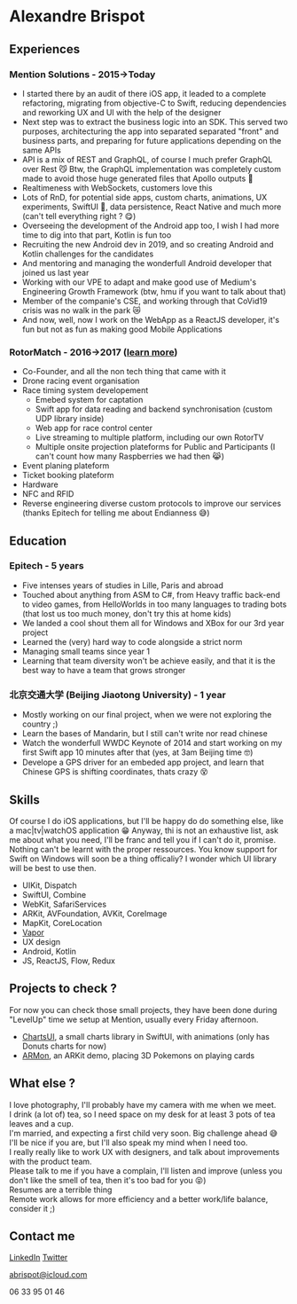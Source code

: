 # Alexandre Brispot
## Experiences
### Mention Solutions - 2015->Today
- I started there by an audit of there iOS app, it leaded to a complete refactoring, migrating from objective-C to Swift, reducing dependencies and reworking UX and UI with the help of the designer
- Next step was to extract the business logic into an SDK. This served two purposes, architecturing the app into separated separated "front" and business parts, and preparing for future applications depending on the same APIs
- API is a mix of REST and GraphQL, of course I much prefer GraphQL over Rest 😼 Btw, the GraphQL implementation was completely custom made to avoid those huge generated files that Apollo outputs 🤢
- Realtimeness with WebSockets, customers love this
- Lots of RnD, for potential side apps, custom charts, animations, UX experiments, SwiftUI 🤩, data persistence, React Native and much more (can't tell everything right ? 😋)
- Overseeing the development of the Android app too, I wish I had more time to dig into that part, Kotlin is fun too
- Recruiting the new Android dev in 2019, and so creating Android and Kotlin challenges for the candidates
- And mentoring and managing the wonderfull Android developer that joined us last year
- Working with our VPE to adapt and make good use of Medium's Engineering Growth Framework (btw, hmu if you want to talk about that)
- Member of the companie's CSE, and working through that CoVid19 crisis was no walk in the park 😿
- And now, well, now I work on the WebApp as a ReactJS developer, it's fun but not as fun as making good Mobile Applications
 
### RotorMatch - 2016->2017 ([learn more](https://www.rotormatch.com))
- Co-Founder, and all the non tech thing that came with it
- Drone racing event organisation
- Race timing system developement
  - Emebed system for captation
  - Swift app for data reading and backend synchronisation (custom UDP library inside)
  - Web app for race control center
  - Live streaming to multiple platform, including our own RotorTV
  - Multiple onsite projection plateforms for Public and Participants (I can't count how many Raspberries we had then 😹)
 - Event planing plateform
 - Ticket booking plateform
 - Hardware
 - NFC and RFID
 - Reverse engineering diverse custom protocols to improve our services (thanks Epitech for telling me about Endianness 😅)

## Education
### Epitech - 5 years
- Five intenses years of studies in Lille, Paris and abroad
- Touched about anything from ASM to C#, from Heavy traffic back-end to video games, from HelloWorlds in too many languages to trading bots (that lost us too much money, don't try this at home kids)
- We landed a cool  shout them all for Windows and XBox for our 3rd year project
- Learned the (very) hard way to code alongside a strict norm
- Managing small teams since year 1
- Learning that team diversity won't be achieve easily, and that it is the best way to have a team that grows stronger

### 北京交通大学 (Beijing Jiaotong University) - 1 year
- Mostly working on our final project, when we were not exploring the country ;)
- Learn the bases of Mandarin, but I still can't write nor read chinese
- Watch the wonderfull WWDC Keynote of 2014 and start working on my first Swift app 10 minutes after that (yes, at 3am Beijing time 🤓)
- Develope a GPS driver for an embeded app project, and learn that Chinese GPS is shifting coordinates, thats crazy 😵

## Skills
Of course I do iOS applications, but I'll be happy do do something else, like a mac|tv|watchOS application 😁
Anyway, thi is not an exhaustive list, ask me about what you need, I'll be franc and tell you if I can't do it, promise. Nothing can't be learnt with the proper ressources.
You know support for Swift on Windows will soon be a thing officaliy? I wonder which UI library will be best to use then.
 
- UIKit, Dispatch
- SwiftUI, Combine
- WebKit, SafariServices
- ARKit, AVFoundation, AVKit, CoreImage
- MapKit, CoreLocation
- [Vapor](https://github.com/vapor/vapor)
- UX design
- Android, Kotlin
- JS, ReactJS, Flow, Redux

## Projects to check ?
For now you can check those small projects, they have been done during "LevelUp" time we setup at Mention, usually every Friday afternoon.

- [ChartsUI](https://github.com/Kireyin/ChartsUI), a small charts library in SwiftUI, with animations (only has Donuts charts for now)
- [ARMon](https://github.com/Kireyin/ARMon), an ARKit demo, placing 3D Pokemons on playing cards

## What else ?
I love photography, I'll probably have my camera with me when we meet.</br>
I drink (a lot of) tea, so I need space on my desk for at least 3 pots of tea leaves and a cup.</br>
I'm married, and expecting a first child very soon. Big challenge ahead 😅</br>
I'll be nice if you are, but I'll also speak my mind when I need too.</br>
I really really like to work UX with designers, and talk about improvements with the product team.</br>
Please talk to me if you have a complain, I'll listen and improve (unless you don't like the smell of tea, then it's too bad for you 😝)</br>
Resumes are a terrible thing</br>
Remote work allows for more efficiency and a better work/life balance, consider it ;)</br>

## Contact me
[LinkedIn](https://www.linkedin.com/in/kireyin/)
[Twitter](https://twitter.com/Kireyin)

abrispot@icloud.com

06 33 95 01 46
